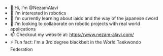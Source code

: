 - 👋 Hi, I’m @NezamAlavi
- 👀 I’m interested in robotics 
- 🌱 I’m currently learning about iaido and the way of the japanese sword
- 💞️ I’m looking to collaborate on robotic projects with real world applications
- 📫 Checkout my website at:  https://www.nezam-alavi.com/
- ⚡ Fun fact: I'm a 3rd degree blackbelt in the World Taekwondo Federation

<!---
NezamAlavi/NezamAlavi is a ✨ special ✨ repository because its `README.md` (this file) appears on your GitHub profile.
You can click the Preview link to take a look at your changes.
--->
